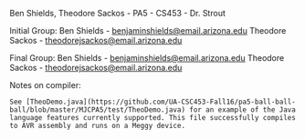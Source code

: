 Ben Shields, Theodore Sackos - PA5 - CS453 - Dr. Strout

Initial Group:
    Ben Shields     - benjaminshields@email.arizona.edu
    Theodore Sackos - theodorejsackos@email.arizona.edu

Final Group:
    Ben Shields     - benjaminshields@email.arizona.edu
    Theodore Sackos - theodorejsackos@email.arizona.edu

Notes on compiler: 

    See [TheoDemo.java](https://github.com/UA-CSC453-Fall16/pa5-ball-ball-ball/blob/master/MJCPA5/test/TheoDemo.java) for an example of the Java language features currently supported. This file successfully compiles to AVR assembly and runs on a Meggy device. 

